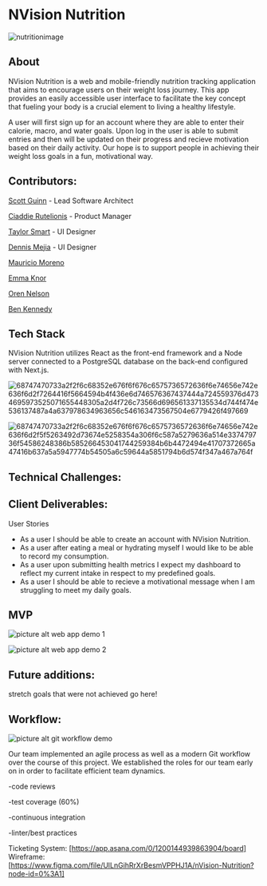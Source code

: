 # NVision Nutrition

![nutritionimage](https://user-images.githubusercontent.com/73598239/113371941-b6ce2100-9324-11eb-9c23-a75eecbf2f04.png)

## About

NVision Nutrition is a web and mobile-friendly nutrition tracking application that aims to encourage users on their weight loss journey. This app provides an easily accessible user interface to facilitate the key concept that fueling your body is a crucial element to living a healthy lifestyle.

A user will first sign up for an account where they are able to enter their calorie, macro, and water goals. Upon log in the user is able to submit entries and then will be updated on their progress and recieve motivation based on their daily activity. Our hope is to  support people in achieving their weight loss goals in a fun, motivational way.


## Contributors:

[Scott Guinn](https://github.com/Scott-Guinn) - Lead Software Architect

[Ciaddie Rutelionis](https://github.com/Ciaddie) - Product Manager

[Taylor Smart](https://github.com/taylorsmart) - UI Designer

[Dennis Mejia](https://github.com/dennismejia) - UI Designer

[Mauricio Moreno](https://github.com/mmoren01)

[Emma Knor](https://github.com/emmaknor)

[Oren Nelson](https://github.com/nohren)

[Ben Kennedy](https://github.com/benkennedy98)


## Tech Stack
NVision Nutrition utilizes React as the front-end framework and a Node server connected to a PostgreSQL database on the back-end configured with Next.js.

![68747470733a2f2f6c68352e676f6f676c6575736572636f6e74656e742e636f6d2f7264416f5664594b4f436e6d746576367437444a724559376d4734695973525071655448305a2d4f726c73566d696561337135534d744f474e536137487a4a637978634963656c546163473567504e6779426f497669](https://user-images.githubusercontent.com/73598239/113373808-e7b05500-9328-11eb-8f31-38830ea4a3c8.png)

![68747470733a2f2f6c68352e676f6f676c6575736572636f6e74656e742e636f6d2f5f5263492d73674e5258354a306f6c587a5279636a514e337479736f54586248386b585266453041744259384b6b4472494e41707372665a47416b637a5a5947774b54505a6c59644a5851794b6d574f347a467a764f](https://user-images.githubusercontent.com/73598239/113373813-ebdc7280-9328-11eb-8a4e-dcee209e0861.png)


## Technical Challenges:

## Client Deliverables:

User Stories
* As a user I should be able to create an account with NVision Nutrition.
* As a user after eating a meal or hydrating myself I would like to be able to record my consumption.
* As a user upon submitting health metrics I expect my dashboard to reflect my current intake in respect to my predefined goals.
* As a user I should be able to recieve a motivational message when I am struggling to meet my daily goals.

## MVP
![picture alt](http://via.placeholder.com/200x150 "Title is optional")
web app demo 1

![picture alt](http://via.placeholder.com/200x150 "Title is optional")
web app demo 2

## Future additions:
stretch goals that were not achieved go here!

## Workflow:
![picture alt](http://via.placeholder.com/200x150 "Title is optional")
git workflow demo

Our team implemented an agile process as well as a modern Git workflow over the course of this project. We established the roles for our team early on in order to facilitate efficient team dynamics. 

-code reviews

-test coverage (60%)

-continuous integration

-linter/best practices

Ticketing System: [https://app.asana.com/0/1200144939863904/board]
Wireframe: [https://www.figma.com/file/UlLnGihRrXrBesmVPPHJ1A/nVision-Nutrition?node-id=0%3A1]

